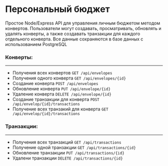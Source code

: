 # Персональный бюджет

Простое Node/Express API для управления личным бюджетом методом конвертов.
Пользователи могут создавать, просматривать, обновлять и удалять конверты, а также создавать транзакции для каждого отдельного конверта. Все данные сохраняются в базе данных с использованием PostgreSQL



### Конверты:
----
 - Получения всех конвертов `GET /api/envelopes`
 - Получения одного конверта `GET /api/envelopes/{id}`
 - Создание конверта `POST /api/envelopes`
 - Обновление конверта `PUT /api/envelope/{id}`
 - Удаление конверта `DELETE /api/envelope/{id}`
 - Создание транзакции для конверта `POST /api/envelop/{id}/transactions`
 - Получение всех транзакий для конверта `GET /api/envelop/{id}/transactions`

### Транзакции:
___
 - Получения всех транзакций `GET /api/transactions`
 - Получение одной транзакции `GET /api/transactions/{id}`
 - Обновление транзакции `PUT /api/transactions/{id}`
 - Удалени транзакции `DELETE /api/transactions/{id}`
